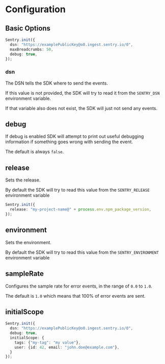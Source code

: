 # Configuration

## Basic Options

```ts
Sentry.init({
  dsn: "https://examplePublicKey@o0.ingest.sentry.io/0",
  maxBreadcrumbs: 50,
  debug: true,
});
```

### dsn

The DSN tells the SDK where to send the events. 

If this value is not provided, the SDK will try to read it from the `SENTRY_DSN` environment variable.

If that variable also does not exist, the SDK will just not send any events.


## debug

If debug is enabled SDK will attempt to print out useful debugging information if something goes wrong with sending the event.

The default is always `false`.


## release

Sets the release. 

By default the SDK will try to read this value from the `SENTRY_RELEASE` environment variable

```ts
Sentry.init({
  release: "my-project-name@" + process.env.npm_package_version,
});
```

## environment

Sets the environment. 

By default the SDK will try to read this value from the `SENTRY_ENVIRONMENT` environment variable


## sampleRate

Configures the sample rate for error events, in the range of `0.0` to `1.0`.

The default is `1.0` which means that 100% of error events are sent.


## initialScope

```ts
Sentry.init({
  dsn: "https://examplePublicKey@o0.ingest.sentry.io/0",
  debug: true,
  initialScope: {
    tags: {"my-tag": "my value"},
    user: {id: 42, email: "john.doe@example.com"},
  }
});
```
